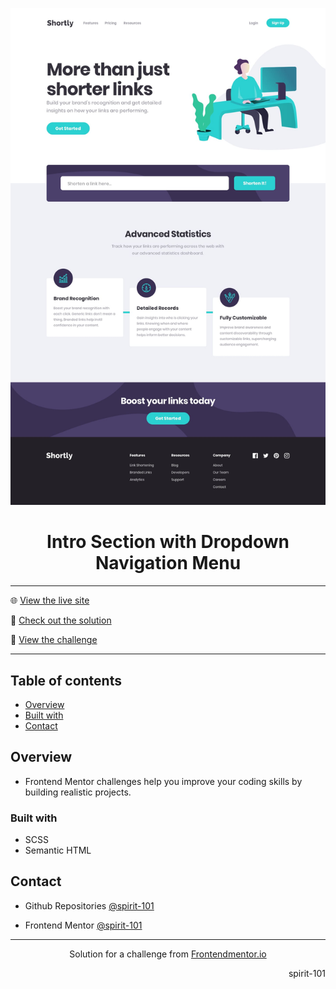 ![Frontend Mentor Design](./design/desktop-design.jpg)

<h1 align="center">Intro Section with Dropdown Navigation Menu</h1>

<hr>

🌐 [View the live site](https://spirit-101.github.io/intro-section-with-dropdown-menu/)

🧠 [Check out the solution](https://www.frontendmentor.io/solutions/intro-section-with-dropdown-navigation-AgWuZK0mM5)

📝 [View the challenge](https://www.frontendmentor.io/challenges/intro-section-with-dropdown-navigation-ryaPetHE5)

---

## Table of contents

- [Overview](#overview)
- [Built with](#built-with)
- [Contact](#contact)

<!-- Overview section -->

## Overview

- Frontend Mentor challenges help you improve your coding skills by building realistic projects.

### Built with

- SCSS
- Semantic HTML

<!-- Contact section -->

## Contact

- Github Repositories [@spirit-101](https://github.com/spirit-101/)

- Frontend Mentor [@spirit-101](https://www.frontendmentor.io/profile/spirit-101)

---

<div align="center">
   Solution for a challenge from <a href="https://www.frontendmentor.io/" target="_blank">Frontendmentor.io</a>
</div>

<div align="right">
    <p>spirit-101</p>
</div>
